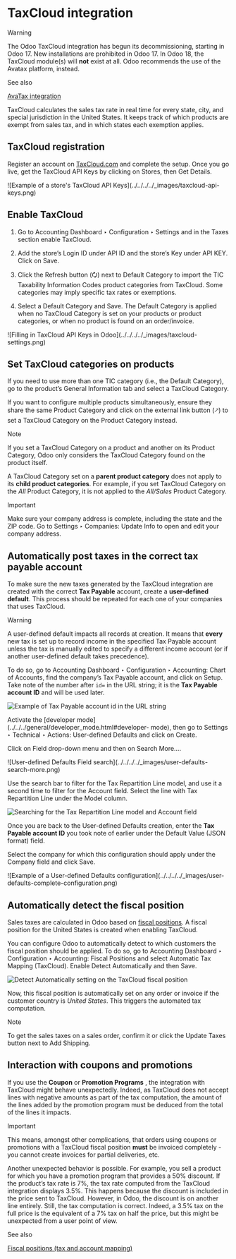 # TaxCloud integration

Warning

The Odoo TaxCloud integration has begun its decommissioning, starting in Odoo
17. New installations are prohibited in Odoo 17. In Odoo 18, the TaxCloud
module(s) will **not** exist at all. Odoo recommends the use of the Avatax
platform, instead.

See also

[AvaTax integration](avatax.html)

TaxCloud calculates the sales tax rate in real time for every state, city, and
special jurisdiction in the United States. It keeps track of which products
are exempt from sales tax, and in which states each exemption applies.

## TaxCloud registration

Register an account on [TaxCloud.com](https://taxcloud.com/register) and
complete the setup. Once you go live, get the TaxCloud API Keys by clicking on
Stores, then Get Details.

![Example of a store's TaxCloud API Keys](../../../../_images/taxcloud-api-
keys.png)

## Enable TaxCloud

  1. Go to Accounting Dashboard ‣ Configuration ‣ Settings and in the Taxes section enable TaxCloud.

  2. Add the store’s Login ID under API ID and the store’s Key under API KEY. Click on Save.

  3. Click the Refresh button (🗘) next to Default Category to import the TIC Taxability Information Codes product categories from TaxCloud. Some categories may imply specific tax rates or exemptions.

  4. Select a Default Category and Save. The Default Category is applied when no TaxCloud Category is set on your products or product categories, or when no product is found on an order/invoice.

![Filling in TaxCloud API Keys in Odoo](../../../../_images/taxcloud-
settings.png)

## Set TaxCloud categories on products

If you need to use more than one TIC category (i.e., the Default Category), go
to the product’s General Information tab and select a TaxCloud Category.

If you want to configure multiple products simultaneously, ensure they share
the same Product Category and click on the external link button (🡕) to set a
TaxCloud Category on the Product Category instead.

Note

If you set a TaxCloud Category on a product and another on its Product
Category, Odoo only considers the TaxCloud Category found on the product
itself.

A TaxCloud Category set on a **parent product category** does not apply to its
**child product categories**. For example, if you set TaxCloud Category on the
_All_ Product Category, it is not applied to the _All/Sales_ Product Category.

Important

Make sure your company address is complete, including the state and the ZIP
code. Go to Settings ‣ Companies: Update Info to open and edit your company
address.

## Automatically post taxes in the correct tax payable account

To make sure the new taxes generated by the TaxCloud integration are created
with the correct **Tax Payable** account, create a **user-defined default**.
This process should be repeated for each one of your companies that uses
TaxCloud.

Warning

A user-defined default impacts all records at creation. It means that
**every** new tax is set up to record income in the specified Tax Payable
account unless the tax is manually edited to specify a different income
account (or if another user-defined default takes precedence).

To do so, go to Accounting Dashboard ‣ Configuration ‣ Accounting: Chart of
Accounts, find the company’s Tax Payable account, and click on Setup. Take
note of the number after `id=` in the URL string; it is the **Tax Payable
account ID** and will be used later.

![Example of Tax Payable account id in the URL
string](../../../../_images/tax-payable-id.png)

Activate the [developer mode](../../../general/developer_mode.html#developer-
mode), then go to Settings ‣ Technical ‣ Actions: User-defined Defaults and
click on Create.

Click on Field drop-down menu and then on Search More….

![User-defined Defaults Field search](../../../../_images/user-defaults-
search-more.png)

Use the search bar to filter for the Tax Repartition Line model, and use it a
second time to filter for the Account field. Select the line with Tax
Repartition Line under the Model column.

![Searching for the Tax Repartition Line model and Account
field](../../../../_images/user-defaults-search-filters.png)

Once you are back to the User-defined Defaults creation, enter the **Tax
Payable account ID** you took note of earlier under the Default Value (JSON
format) field.

Select the company for which this configuration should apply under the Company
field and click Save.

![Example of a User-defined Defaults configuration](../../../../_images/user-
defaults-complete-configuration.png)

## Automatically detect the fiscal position

Sales taxes are calculated in Odoo based on [fiscal
positions](fiscal_positions.html). A fiscal position for the United States is
created when enabling TaxCloud.

You can configure Odoo to automatically detect to which customers the fiscal
position should be applied. To do so, go to Accounting Dashboard ‣
Configuration ‣ Accounting: Fiscal Positions and select Automatic Tax Mapping
(TaxCloud). Enable Detect Automatically and then Save.

![Detect Automatically setting on the TaxCloud fiscal
position](../../../../_images/fiscal-position-detect.png)

Now, this fiscal position is automatically set on any order or invoice if the
customer country is _United States_. This triggers the automated tax
computation.

Note

To get the sales taxes on a sales order, confirm it or click the Update Taxes
button next to Add Shipping.

## Interaction with coupons and promotions

If you use the **Coupon** or **Promotion Programs** , the integration with
TaxCloud might behave unexpectedly. Indeed, as TaxCloud does not accept lines
with negative amounts as part of the tax computation, the amount of the lines
added by the promotion program must be deduced from the total of the lines it
impacts.

Important

This means, amongst other complications, that orders using coupons or
promotions with a TaxCloud fiscal position **must** be invoiced completely -
you cannot create invoices for partial deliveries, etc.

Another unexpected behavior is possible. For example, you sell a product for
which you have a promotion program that provides a 50% discount. If the
product’s tax rate is 7%, the tax rate computed from the TaxCloud integration
displays 3.5%. This happens because the discount is included in the price sent
to TaxCloud. However, in Odoo, the discount is on another line entirely.
Still, the tax computation is correct. Indeed, a 3.5% tax on the full price is
the equivalent of a 7% tax on half the price, but this might be unexpected
from a user point of view.

See also

[Fiscal positions (tax and account mapping)](fiscal_positions.html)


